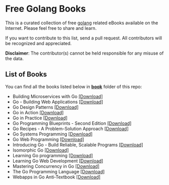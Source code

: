# Free Golang Books

This is a curated collection of free [golang](https://golang.org/) related eBooks available on the Internet. Please feel free to share and learn.

If you want to contribute to this list, send a pull request. All contributors will be recognized and appreciated.

**Disclaimer**: The contributor(s) cannot be held responsible for any misuse of the data.

## List of Books

You can find all the books listed below in [**book**](/book) folder of this repo:

* Building Microservices with Go [[Download]](/book/Building%20Microservices%20with%20Go.epub)
* Go - Building Web Applications [[Download]](/book/Go%20-%20Building%20Web%20Applications.pdf)
* Go Design Patterns [[Download]](/book/Go%20Design%20Patterns.pdf)
* Go in Action [[Download]](/book/Go%20in%20Action.pdf)
* Go in Practice [[Download]](/book/Go%20in%20Practice.pdf)
* Go Programming Blueprints - Second Edition [[Download]](/book/Go%20Programming%20Blueprints%20-%20Second%20Edition.pdf)
* Go Recipes - A Problem-Solution Approach [[Download]](/book/Go%20Recipes%20-%20A%20Problem-Solution%20Approach.pdf)
* Go Systems Programming [[Download]](/book/Go%20Systems%20Programming.pdf)
* Go Web Programming [[Download]](/book/Go%20Web%20Programming.pdf)
* Introducing Go - Build Reliable, Scalable Programs [[Download]](/book/Introducing%20Go%20-%20Build%20Reliable%2C%20Scalable%20Programs.pdf)
* Isomorphic Go [[Download]](/book/Isomorphic%20Go.pdf)
* Learning Go programming [[Download]](/book/Learning%20Go%20programming.pdf)
* Learning Go Web Development [[Download]](/book/Learning%20Go%20Web%20Development.pdf)
* Mastering Concurrency in Go [[Download]](/book/Mastering%20Concurrency%20in%20Go.pdf)
* The Go Programming Language [[Download]](/book/The%20Go%20Programming%20Language.pdf)
* Webapps in Go Anti-Textbook [[Download]](/book/Webapps%20in%20Go%20Anti-Textbook.pdf)

